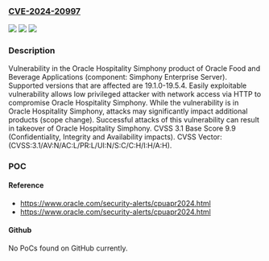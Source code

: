 ### [CVE-2024-20997](https://cve.mitre.org/cgi-bin/cvename.cgi?name=CVE-2024-20997)
![](https://img.shields.io/static/v1?label=Product&message=Hospitality%20Simphony&color=blue)
![](https://img.shields.io/static/v1?label=Version&message=19.1.0%3C%3D%2019.5.4%20&color=brighgreen)
![](https://img.shields.io/static/v1?label=Vulnerability&message=Easily%20exploitable%20vulnerability%20allows%20low%20privileged%20attacker%20with%20network%20access%20via%20HTTP%20to%20compromise%20Oracle%20Hospitality%20Simphony.%20%20While%20the%20vulnerability%20is%20in%20Oracle%20Hospitality%20Simphony%2C%20attacks%20may%20significantly%20impact%20additional%20products%20(scope%20change).%20%20Successful%20attacks%20of%20this%20vulnerability%20can%20result%20in%20takeover%20of%20Oracle%20Hospitality%20Simphony.&color=brighgreen)

### Description

Vulnerability in the Oracle Hospitality Simphony product of Oracle Food and Beverage Applications (component: Simphony Enterprise Server).  Supported versions that are affected are 19.1.0-19.5.4. Easily exploitable vulnerability allows low privileged attacker with network access via HTTP to compromise Oracle Hospitality Simphony.  While the vulnerability is in Oracle Hospitality Simphony, attacks may significantly impact additional products (scope change).  Successful attacks of this vulnerability can result in takeover of Oracle Hospitality Simphony. CVSS 3.1 Base Score 9.9 (Confidentiality, Integrity and Availability impacts).  CVSS Vector: (CVSS:3.1/AV:N/AC:L/PR:L/UI:N/S:C/C:H/I:H/A:H).

### POC

#### Reference
- https://www.oracle.com/security-alerts/cpuapr2024.html
- https://www.oracle.com/security-alerts/cpuapr2024.html

#### Github
No PoCs found on GitHub currently.

